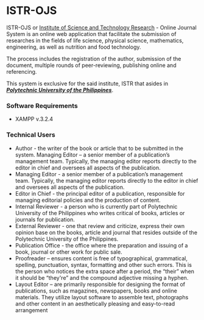 # ISTR-OJS

ISTR-OJS or [Institute of Science and Technology Research](https://www.pup.edu.ph/research/istr/) - Online Journal System is an online web application that facilitate the submission of researches in the fields of life science, physical science, mathematics, engineering, as well as nutrition and food technology.

The process includes the registration of the author, submission of the document, multiple rounds of peer-reviewing, publishing online and referencing.

This system is exclusive for the said institute, ISTR that asides in [**_Polytechnic University of the Philippines_**](https://www.pup.edu.ph).

### Software Requirements

* XAMPP v.3.2.4

### Technical Users

* Author - the writer of the book or article that to be submitted in the system.
Managing Editor – a senior member of a publication’s management team. Typically, the managing editor reports directly to the editor in chief and oversees all aspects of the publication. 
* Managing Editor - a senior member of a publication’s management team. Typically, the managing editor reports directly to the editor in chief and oversees all aspects of the publication.  
* Editor in Chief - the principal editor of a publication, responsible for managing editorial policies and the production of content.  
* Internal Reviewer - a person who is currently part of Polytechnic University of the Philippines who writes critical of books, articles or journals for publication.
* External Reviewer - one that review and criticize, express their own opinion base on the books, article and journal that resides outside of the Polytechnic University of the Philippines.
* Publication Office - the office where the preparation and issuing of a book, journal or other work for public sale. 
* Proofreader – ensures content is free of typographical, grammatical, spelling, punctuation, syntax, formatting and other such errors. This is the person who notices the extra space after a period, the “their” when it should be “they're” and the compound adjective missing a hyphen.
* Layout Editor – are primarily responsible for designing the format of publications, such as magazines, newspapers, books and online materials. They utilize layout software to assemble text, photographs and other content in an aesthetically pleasing and easy-to-read arrangement
